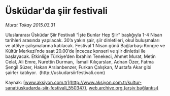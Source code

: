 # Üsküdar'da şiir festivali

*Murat Tokay 2015.03.31*

<div class="pNewsDetailMainContent" itemprop="articleBody">
 <p>
  Uluslararası Üsküdar Şiir Festivali “İşte Bunlar Hep Şiir” başlığıyla 1-4 Nisan tarihleri arasında yapılacak. 30’a yakın şair, şiir dinletileri, okul buluşmaları ve atölye çalışmalarına katılacak. Festival 1 Nisan günü Bağlarbaşı Kongre ve Kültür Merkezi’nde saat 20.00’de İncecaz konseri ve şiir dinletisi ile başlayacak. Etkinliğe Türkiye’den İbrahim Tenekeci, Ahmet Murat, Metin Celal, Ali Emre, Nurettin Durman,  İsmail Kılıçarslan, Adnan Özer, Fatma Şengil Süzer, Hakan Arslanbenzer, Furkan Çalışkan, Mustafa Akar gibi şairler katılıyor.  (http://uskudarsiirfestivali.com)
 </p>
</div>


Kaynak: [www.aksiyon.com.tr](http://www.aksiyon.com.tr/kultur-sanat/uskudarda-siir-festivali_550347), [web.archive.org (arşiv bağlantısı)](http://web.archive.org/web/20150731233701/http://www.aksiyon.com.tr/kultur-sanat/uskudarda-siir-festivali_550347)
